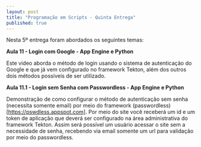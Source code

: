 ```yaml
---
layout: post
title: "Programação em Scripts - Quinta Entrega"
published: true
---
```


Nesta 5º entrega foram abordados os seguintes temas:

**Aula 11 - Login com Google - App Engine e Python**

Este video aborda o método de login usando o sistema de autenticação do Google e que já vem configurado no 
framework Tekton, além dos outros dois métodos possíveis de ser utilizado.

**Aula 11.1 - Login sem Senha com Passwordless - App Engine e Python**

Demonstração de como configurar o método de autenticação sem senha (necessita somente email) por meio do framework (passwordless)[https://pswdless.appspot.com]. Por meio
do site você receberá um id e um token de aplicação que deverá ser configurado na área administrativa do framework Tekton. Assim será possível
um usuário acessar o site sem a necessidade de senha, recebendo via email somente um url para validação por meio do passwordless.
